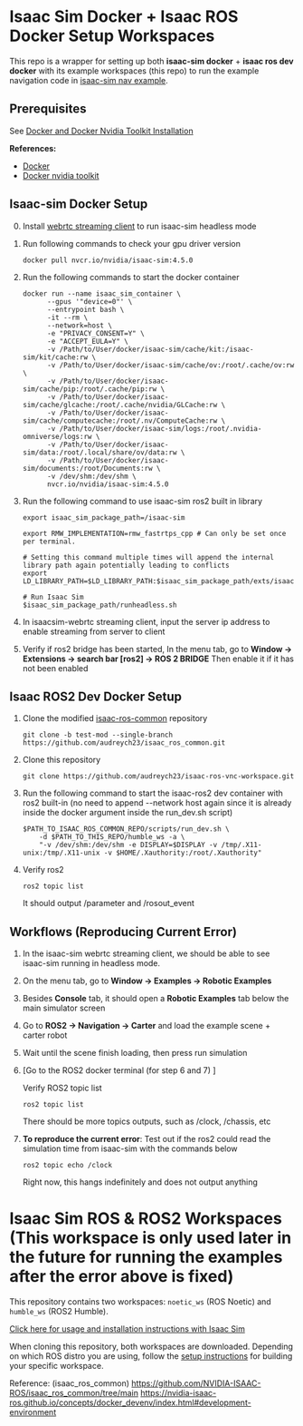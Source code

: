 # Isaac Sim Docker + Isaac ROS Docker Setup Workspaces

This repo is a wrapper for setting up both **isaac-sim docker** + **isaac ros dev docker** with its example workspaces (this repo) to run the example navigation code in [isaac-sim nav example](https://docs.isaacsim.omniverse.nvidia.com/latest/ros2_tutorials/tutorial_ros2_navigation.html).

## Prerequisites 
See [Docker and Docker Nvidia Toolkit Installation]( https://docs.isaacsim.omniverse.nvidia.com/latest/installation/install_container.html) 

**References:** 
- [Docker](https://docs.docker.com/engine/install/) 
- [Docker nvidia toolkit](https://docs.nvidia.com/datacenter/cloud-native/container-toolkit/latest/install-guide.html) 

## Isaac-sim Docker Setup 

0. Install [webrtc streaming client](https://docs.isaacsim.omniverse.nvidia.com/latest/installation/download.html#isaac-sim-latest-release) to run isaac-sim headless mode

1. Run following commands to check your gpu driver version

	```
	docker pull nvcr.io/nvidia/isaac-sim:4.5.0
	```

2.  Run the following commands to start the docker container

	```
	docker run --name isaac_sim_container \
	      --gpus '"device=0"' \
	      --entrypoint bash \
	      -it --rm \
	      --network=host \
	      -e "PRIVACY_CONSENT=Y" \
	      -e "ACCEPT_EULA=Y" \
	      -v /Path/to/User/docker/isaac-sim/cache/kit:/isaac-sim/kit/cache:rw \
	      -v /Path/to/User/docker/isaac-sim/cache/ov:/root/.cache/ov:rw \
	      -v /Path/to/User/docker/isaac-sim/cache/pip:/root/.cache/pip:rw \
	      -v /Path/to/User/docker/isaac-sim/cache/glcache:/root/.cache/nvidia/GLCache:rw \
	      -v /Path/to/User/docker/isaac-sim/cache/computecache:/root/.nv/ComputeCache:rw \
	      -v /Path/to/User/docker/isaac-sim/logs:/root/.nvidia-omniverse/logs:rw \
	      -v /Path/to/User/docker/isaac-sim/data:/root/.local/share/ov/data:rw \
	      -v /Path/to/User/docker/isaac-sim/documents:/root/Documents:rw \
	      -v /dev/shm:/dev/shm \
	      nvcr.io/nvidia/isaac-sim:4.5.0
	```

3. Run the following command to use isaac-sim ros2 built in library

	```
	export isaac_sim_package_path=/isaac-sim
	
	export RMW_IMPLEMENTATION=rmw_fastrtps_cpp # Can only be set once per terminal.
	 
	# Setting this command multiple times will append the internal library path again potentially leading to conflicts
	export LD_LIBRARY_PATH=$LD_LIBRARY_PATH:$isaac_sim_package_path/exts/isaacsim.ros2.bridge/humble/lib 
	
	# Run Isaac Sim 
	$isaac_sim_package_path/runheadless.sh
	```
 
4. In isaacsim-webrtc streaming client, input the server ip address to enable streaming from server to client

5. Verify if ros2 bridge has been started, In the menu tab, go to **Window -> Extensions -> search bar [ros2] -> ROS 2 BRIDGE** 
Then enable it if it has not been enabled

## Isaac ROS2 Dev Docker Setup 
1. Clone the modified [isaac-ros-common](https://github.com/audreych23/isaac_ros_common/tree/test-mod) repository

	```
	git clone -b test-mod --single-branch https://github.com/audreych23/isaac_ros_common.git
	```

2. Clone this repository

	```
	git clone https://github.com/audreych23/isaac-ros-vnc-workspace.git
	```

3. Run the following command to start the isaac-ros2 dev container with ros2 built-in (no need to append --network host again since it is already inside the docker argument inside the run_dev.sh script) 
   
	```
	$PATH_TO_ISAAC_ROS_COMMON_REPO/scripts/run_dev.sh \
		-d $PATH_TO_THIS_REPO/humble_ws -a \
		"-v /dev/shm:/dev/shm -e DISPLAY=$DISPLAY -v /tmp/.X11-unix:/tmp/.X11-unix -v $HOME/.Xauthority:/root/.Xauthority"
	```

5. Verify ros2

	```
	ros2 topic list 
	```
	It should output /parameter and /rosout_event 

## Workflows (Reproducing Current Error)

1. In the isaac-sim webrtc streaming client, we should be able to see isaac-sim running in headless mode.

2. On the menu tab, go to **Window -> Examples -> Robotic Examples**

3. Besides **Console** tab, it should open a **Robotic Examples** tab below the main simulator screen

4. Go to **ROS2 -> Navigation -> Carter** and load the example scene + carter robot
   
5. Wait until the scene finish loading, then press run simulation

6. [Go to the ROS2 docker terminal (for step 6 and 7) ]

	Verify ROS2 topic list
	```
	ros2 topic list
	```
	There should be more topics outputs, such as /clock, /chassis, etc

7. **To reproduce the current error**: Test out if the ros2 could read the simulation time from isaac-sim with the commands below
    
	```
	ros2 topic echo /clock 
	``` 
	Right now, this hangs indefinitely and does not output anything 


# Isaac Sim ROS & ROS2 Workspaces (This workspace is only used later in the future for running the examples after the error above is fixed) 

This repository contains two workspaces: `noetic_ws` (ROS Noetic) and `humble_ws` (ROS2 Humble). 

[Click here for usage and installation instructions with Isaac Sim](https://docs.isaacsim.omniverse.nvidia.com/4.5.0/installation/install_ros.html)

When cloning this repository, both workspaces are downloaded. Depending on which ROS distro you are using, follow the [setup instructions](https://docs.isaacsim.omniverse.nvidia.com/4.5.0/installation/install_ros.html#setting-up-workspaces) for building your specific workspace.

Reference: (isaac_ros_common)
https://github.com/NVIDIA-ISAAC-ROS/isaac_ros_common/tree/main
https://nvidia-isaac-ros.github.io/concepts/docker_devenv/index.html#development-environment
